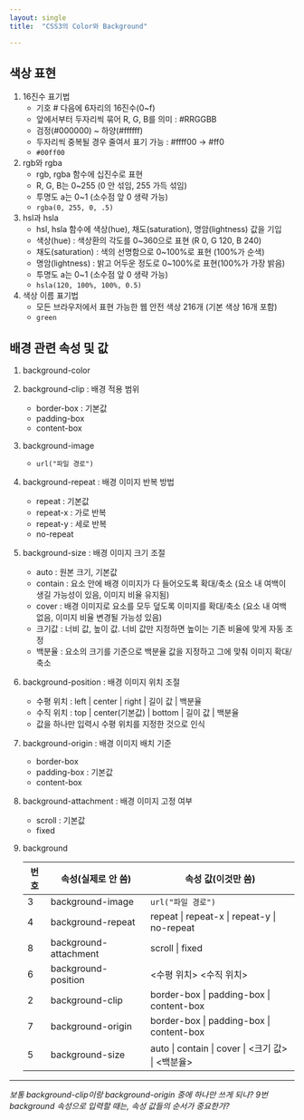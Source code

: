 ```yaml
---
layout: single
title:  "CSS3의 Color와 Background"

---
```


## 색상 표현

1. 16진수 표기법
   - 기호 # 다음에 6자리의 16진수(0~f)
   - 앞에서부터 두자리씩 묶어 R, G, B를 의미 : #RRGGBB
   - 검정(#000000) ~ 하양(#ffffff)
   - 두자리씩 중복될 경우 줄여서 표기 가능 : #ffff00 → #ff0
   - `#00ff00`
2. rgb와 rgba
   - rgb, rgba 함수에 십진수로 표현
   - R, G, B는 0~255 (0 안 섞임, 255 가득 섞임)
   - 투명도 a는 0~1 (소수점 앞 0 생략 가능)
   - `rgba(0, 255, 0, .5)`
3. hsl과 hsla
   - hsl, hsla 함수에 색상(hue), 채도(saturation), 명암(lightness) 값을 기입
   - 색상(hue) : 색상환의 각도를 0~360으로 표현 (R 0, G 120, B 240)
   - 채도(saturation) : 색의 선명함으로 0~100%로 표현 (100%가 순색)
   - 명암(lightness) : 밝고 어두운 정도로 0~100%로 표현(100%가 가장 밝음)
   - 투명도 a는 0~1 (소수점 앞 0 생략 가능)
   - `hsla(120, 100%, 100%, 0.5)`
4. 색상 이름 표기법
   - 모든 브라우저에서 표현 가능한 웹 안전 색상 216개 (기본 색상 16개 포함)
   - `green`

## 배경 관련 속성 및 값

1. background-color

2. background-clip : 배경 적용 범위

   - border-box : 기본값
   - padding-box
   - content-box

3. background-image

   - `url("파일 경로")`

4. background-repeat : 배경 이미지 반복 방법

   - repeat : 기본값
   - repeat-x : 가로 반복
   - repeat-y : 세로 반복
   - no-repeat

5. background-size : 배경 이미지 크기 조절

   - auto : 원본 크기, 기본값
   - contain : 요소 안에 배경 이미지가 다 들어오도록 확대/축소 (요소 내 여백이 생길 가능성이 있음, 이미지 비율 유지됨)
   - cover : 배경 이미지로 요소를 모두 덮도록 이미지를 확대/축소 (요소 내 여백 없음, 이미지 비율 변경될 가능성 있음)
   - 크기값 : 너비 값, 높이 값. 너비 값만 지정하면 높이는 기존 비율에 맞게 자동 조정
   - 백분율 : 요소의 크기를 기준으로 백분율 값을 지정하고 그에 맞춰 이미지 확대/축소

6. background-position : 배경 이미지 위치 조절

   - 수평 위치 : left | center | right | 길이 값 | 백분율
   - 수직 위치 : top | center(기본값) | bottom | 길이 값 | 백분율
   - 값을 하나만 입력시 수평 위치를 지정한 것으로 인식

7. background-origin : 배경 이미지 배치 기준

   - border-box
   - padding-box : 기본값
   - content-box

8. background-attachment : 배경 이미지 고정 여부

   - scroll : 기본값
   - fixed

9. background

   | 번호 | 속성(실제로 안 씀)    | 속성 값(이것만 씀)                                |
   | ---- | --------------------- | ------------------------------------------------- |
   | 3    | background-image      | `url("파일 경로")`                                |
   | 4    | background-repeat     | repeat \| repeat-x \| repeat-y \| no-repeat       |
   | 8    | background-attachment | scroll \| fixed                                   |
   | 6    | background-position   | <수평 위치> <수직 위치>                           |
   | 2    | background-clip       | border-box \| padding-box \| content-box          |
   | 7    | background-origin     | border-box \| padding-box \| content-box          |
   | 5    | background-size       | auto \| contain \| cover \| <크기 값> \| <백분율> |



_______

*보통 background-clip이랑 background-origin 중에 하나만 쓰게 되나? 9번 background 속성으로 입력할 때는, 속성 값들의 순서가 중요한가?*